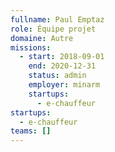 ```yaml
---
fullname: Paul Emptaz
role: Équipe projet
domaine: Autre
missions:
  - start: 2018-09-01
    end: 2020-12-31
    status: admin
    employer: minarm
    startups:
      - e-chauffeur
startups:
  - e-chauffeur
teams: []
---
```

